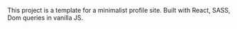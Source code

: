 This project is a template for a minimalist profile site. Built with React, SASS, Dom queries in vanilla JS.
